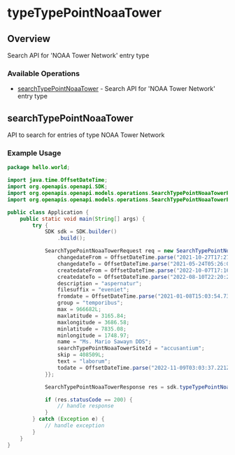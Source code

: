 # typeTypePointNoaaTower

## Overview

Search API for 'NOAA Tower Network' entry type

### Available Operations

* [searchTypePointNoaaTower](#searchtypepointnoaatower) - Search API for 'NOAA Tower Network' entry type

## searchTypePointNoaaTower

API to search for entries of type NOAA Tower Network

### Example Usage

```java
package hello.world;

import java.time.OffsetDateTime;
import org.openapis.openapi.SDK;
import org.openapis.openapi.models.operations.SearchTypePointNoaaTowerRequest;
import org.openapis.openapi.models.operations.SearchTypePointNoaaTowerResponse;

public class Application {
    public static void main(String[] args) {
        try {
            SDK sdk = SDK.builder()
                .build();

            SearchTypePointNoaaTowerRequest req = new SearchTypePointNoaaTowerRequest() {{
                changedateFrom = OffsetDateTime.parse("2021-10-27T17:27:51.202Z");
                changedateTo = OffsetDateTime.parse("2021-05-24T05:26:08.769Z");
                createdateFrom = OffsetDateTime.parse("2022-10-07T17:16:18.553Z");
                createdateTo = OffsetDateTime.parse("2022-08-10T22:20:26.115Z");
                description = "aspernatur";
                filesuffix = "eveniet";
                fromdate = OffsetDateTime.parse("2021-01-08T15:03:54.731Z");
                group = "temporibus";
                max = 966682L;
                maxlatitude = 3165.84;
                maxlongitude = 3686.58;
                minlatitude = 7835.08;
                minlongitude = 1748.97;
                name = "Ms. Mario Sawayn DDS";
                searchTypePointNoaaTowerSiteId = "accusantium";
                skip = 408509L;
                text = "laborum";
                todate = OffsetDateTime.parse("2022-11-09T03:03:37.221Z");
            }};            

            SearchTypePointNoaaTowerResponse res = sdk.typeTypePointNoaaTower.searchTypePointNoaaTower(req);

            if (res.statusCode == 200) {
                // handle response
            }
        } catch (Exception e) {
            // handle exception
        }
    }
}
```
